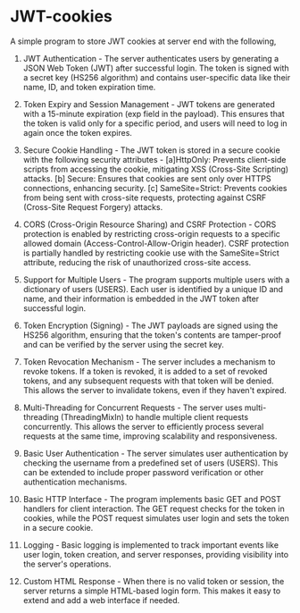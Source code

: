 # JWT-cookies

A simple program to store JWT cookies at server end with the following,

1. JWT Authentication - The server authenticates users by generating a JSON Web Token (JWT) after successful login. The token is signed with a secret key (HS256 algorithm) and contains user-specific data like their name, ID, and token expiration time.

2. Token Expiry and Session Management - JWT tokens are generated with a 15-minute expiration (exp field in the payload). This ensures that the token is valid only for a specific period, and users will need to log in again once the token expires.

3. Secure Cookie Handling - The JWT token is stored in a secure cookie with the following security attributes - [a]HttpOnly: Prevents client-side scripts from accessing the cookie, mitigating XSS (Cross-Site Scripting) attacks. [b] Secure: Ensures that cookies are sent only over HTTPS connections, enhancing security. [c] SameSite=Strict: Prevents cookies from being sent with cross-site requests, protecting against CSRF (Cross-Site Request Forgery) attacks.

4. CORS (Cross-Origin Resource Sharing) and CSRF Protection - CORS protection is enabled by restricting cross-origin requests to a specific allowed domain (Access-Control-Allow-Origin header). CSRF protection is partially handled by restricting cookie use with the SameSite=Strict attribute, reducing the risk of unauthorized cross-site access.

5. Support for Multiple Users - The program supports multiple users with a dictionary of users (USERS). Each user is identified by a unique ID and name, and their information is embedded in the JWT token after successful login.

6. Token Encryption (Signing) - The JWT payloads are signed using the HS256 algorithm, ensuring that the token's contents are tamper-proof and can be verified by the server using the secret key.

7. Token Revocation Mechanism - The server includes a mechanism to revoke tokens. If a token is revoked, it is added to a set of revoked tokens, and any subsequent requests with that token will be denied. This allows the server to invalidate tokens, even if they haven't expired.

8. Multi-Threading for Concurrent Requests - The server uses multi-threading (ThreadingMixIn) to handle multiple client requests concurrently. This allows the server to efficiently process several requests at the same time, improving scalability and responsiveness.

9. Basic User Authentication - The server simulates user authentication by checking the username from a predefined set of users (USERS). This can be extended to include proper password verification or other authentication mechanisms.

10. Basic HTTP Interface - The program implements basic GET and POST handlers for client interaction. The GET request checks for the token in cookies, while the POST request simulates user login and sets the token in a secure cookie.

11. Logging - Basic logging is implemented to track important events like user login, token creation, and server responses, providing visibility into the server's operations.

12. Custom HTML Response - When there is no valid token or session, the server returns a simple HTML-based login form. This makes it easy to extend and add a web interface if needed.
